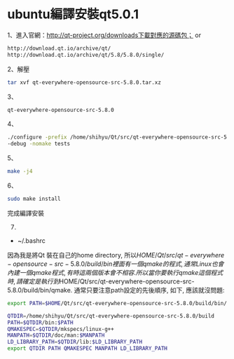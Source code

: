 # ubuntu編譯安裝qt5.0.1


1、進入官網：http://qt-project.org/downloads下載對應的源碼包；
or 

```sh
http://download.qt.io/archive/qt/
http://download.qt.io/archive/qt/5.8/5.8.0/single/
```


2、解壓

```sh
tar xvf qt-everywhere-opensource-src-5.8.0.tar.xz
```

3、
```sh
qt-everywhere-opensource-src-5.8.0
```

4、
```sh
./configure -prefix /home/shihyu/Qt/src/qt-everywhere-opensource-src-5.8.0/build/ \
-debug -nomake tests
```

5、
```sh
make -j4
```

6、
```sh
sudo make install
```

完成編譯安裝

7.
- ~/.bashrc

因為我是將Qt 裝在自己的home directory, 所以$HOME/Qt/src/qt-everywhere-opensource-src-5.8.0/build/bin 裡面有一個qmake的程式, 通常Linux也會內建一個qmake程式, 有時這兩個版本會不相容. 所以當你要執行qmake這個程式時, 請確定是執行到$HOME/Qt/src/qt-everywhere-opensource-src-5.8.0/build/bin/qmake. 通常只要注意path設定的先後順序, 如下, 應該就沒問題:

```sh
export PATH=$HOME/Qt/src/qt-everywhere-opensource-src-5.8.0/build/bin/:$PATH 
```

```sh
QTDIR=/home/shihyu/Qt/src/qt-everywhere-opensource-src-5.8.0/build
PATH=$QTDIR/bin:$PATH
QMAKESPEC=$QTDIR/mkspecs/linux-g++
MANPATH=$QTDIR/doc/man:$MANPATH
LD_LIBRARY_PATH=$QTDIR/lib:$LD_LIBRARY_PATH
export QTDIR PATH QMAKESPEC MANPATH LD_LIBRARY_PATH
```

